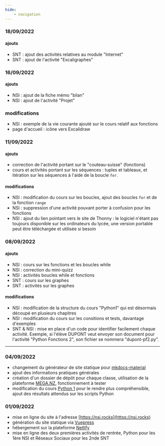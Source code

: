 ```yaml
---
hide:
    - navigation
--- 
```

### 18/09/2022
#### ajouts
- SNT : ajout des activités relatives au module "Internet"
- SNT : ajout de l'activité "Excaligraphes"

### 16/09/2022
#### ajouts
- NSI : ajout de la fiche mémo "bilan"
- NSI : ajout de l'activité "Projet"

### modifications
- NSI : exemple de la vie courante ajouté sur le cours relatif aux fonctions
- page d'accueil : icône vers Excalidraw


### 11/09/2022
#### ajouts
- correction de l'activité portant sur le "couteau-suisse" (fonctions)
- cours et activités portant sur les séquences : tuples et tableaux, et itération sur les séquences à l'aide de la boucle `for`.


#### modifications
- NSI : modification du cours sur les boucles, ajout des boucles `for` et de la fonction `range`
- NSI : suppression d'une activité pouvant porter à confusion pour les fonctions
- NSI : ajout du lien pointant vers le site de Thonny : le logiciel n'étant pas toujours disponible sur les ordinateurs du lycée, une version portable peut être téléchargée et utilisée si besoin

### 08/09/2022
#### ajouts
- NSI : cours sur les fonctions et les boucles while
- NSI : correction du mini-quizz
- NSI : activités boucles while et fonctions
- SNT : cours sur les graphes
- SNT : activités sur les graphes

#### modifications
- NSI : modification de la structure du cours "Python1" qui est désormais découpé en plusieurs chapitres
- NSI : modification du cours sur les consitions et tests, davantage d'exemples
- SNT & NSI : mise en place d'un code pour identifier facilement chaque activité. Exemple, si l'élève DUPONT veut envoyer son document pour l'activité "Python Fonctions 2", son fichier se nommera "dupont-pf2.py".

***

### 04/09/2022
- changement du générateur de site statique pour [mkdocs-material](https://squidfunk.github.io/mkdocs-material/)
- ajout des informations pratiques générales
- création d'un dossier de dépôt pour chaque classe, utilisation de la plateforme [MEGA.NZ](https://mega.nz), fonctionnement à tester
- modification du cours [Python 1](nsi/python-bases/python1.md) pour le rendre plus compréhensible, ajout des résultats attendus sur les scripts Python

### 01/09/2022
- mise en ligne du site à l'adresse [https://nsi.rocks](https://nsi.rocks)
- génération du site statique via [Vuepress](https://vuepress.vuejs.org)
- hébergement sur la plateforme [Netlify](https://netlify.com)
- mise en ligne des deux premières activités de rentrée, Python pour les 1ère NSI et Réseaux Sociaux pour les 2nde SNT